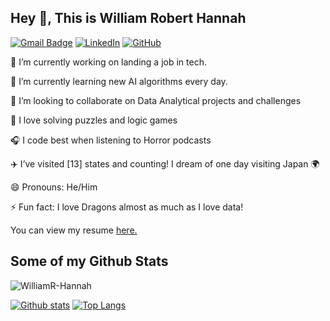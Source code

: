 ## Hey 👋, This is William Robert Hannah
[![Gmail Badge](https://img.shields.io/badge/-brhannah91@gmail.com-c14438?style=flat&logo=Gmail&logoColor=white&link=mailto:brhannah91@gmail.com)](mailto:brhannah91@gmail.com) 
[![LinkedIn](https://img.shields.io/badge/LinkedIn-Profile-blue?logo=linkedin)](https://www.linkedin.com/in/William-R-Hannah/)
[![GitHub](https://img.shields.io/badge/GitHub-Profile-black?logo=github)](https://github.com/William-R-Hannah)

🔭 I’m currently working on landing a job in tech.

🌱 I’m currently learning new AI algorithms every day.

👯 I’m looking to collaborate on Data Analytical projects and challenges

🧠 I love solving puzzles and logic games

🎧 I code best when listening to Horror podcasts

✈️ I’ve visited [13] states and counting! I dream of one day visiting Japan 🌍

😄 Pronouns: He/Him

⚡ Fun fact: I love Dragons almost as much as I love data!</p><p align='left'> You can view my resume <a href='https://docs.google.com/document/d/1MFeBM-UrTA8EBjCBaltAQMLagczZFB6MD-yd3-zfI8c/edit?tab=t.0 ' target=_blank><u>here</u>.</a></p>
## Some of my Github Stats
<p align=left> <img src=https://komarev.com/ghpvc/?username=WilliamR-Hannah alt=WilliamR-Hannah /> </p>

[![Github stats](https://github-readme-stats.vercel.app/api?username=William-R-Hannah&show_icons=true&include_all_commits=true)](https://github.com/WilliamR-Hannah/github-readme-stats)
[![Top Langs](https://github-readme-stats.vercel.app/api/top-langs/?username=William-R-Hannah&layout=compact)](https://github.com/WilliamR-Hannah/github-readme-stats)

